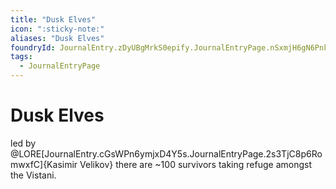 ```yaml
---
title: "Dusk Elves"
icon: ":sticky-note:"
aliases: "Dusk Elves"
foundryId: JournalEntry.zDyUBgMrkS0epify.JournalEntryPage.nSxmjH6gN6PnkLD8
tags:
  - JournalEntryPage
---
```


# Dusk Elves
led by @LORE[JournalEntry.cGsWPn6ymjxD4Y5s.JournalEntryPage.2s3TjC8p6RomwxfC]{Kasimir Velikov}
there are ~100 survivors taking refuge amongst the Vistani.
